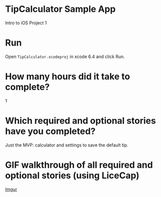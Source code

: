 # TipCalculator Sample App

Intro to iOS Project 1

# Run
Open ``TipCalculator.xcodeproj`` in xcode 6.4 and click Run.

# How many hours did it take to complete?
1

# Which required and optional stories have you completed?

Just the MVP: calculator and settings to save the default tip.

# GIF walkthrough of all required and optional stories (using LiceCap)

[Imgur](http://i.imgur.com/M4t0MrH.gifv)
